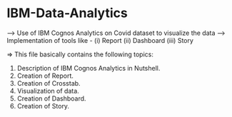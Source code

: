 # IBM-Data-Analytics
--> Use of IBM Cognos Analytics on Covid dataset to visualize the data 
--> Implementation of tools like - (i) Report 
                                   (ii) Dashboard
                                   (iii) Story
                                 
=> This file basically contains the following topics:
1. Description of IBM Cognos Analytics in Nutshell.
2. Creation of Report.
3. Creation of Crosstab.
4. Visualization of data.
5. Creation of Dashboard.
6. Creation of Story.
